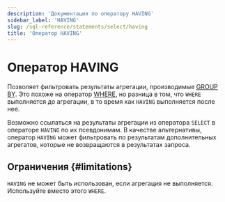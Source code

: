 ```yaml
---
description: 'Документация по оператору HAVING'
sidebar_label: 'HAVING'
slug: /sql-reference/statements/select/having
title: 'Оператор HAVING'
---
```



# Оператор HAVING

Позволяет фильтровать результаты агрегации, производимые [GROUP BY](/sql-reference/statements/select/group-by). Это похоже на оператор [WHERE](../../../sql-reference/statements/select/where.md), но разница в том, что `WHERE` выполняется до агрегации, в то время как `HAVING` выполняется после нее.

Возможно ссылаться на результаты агрегации из оператора `SELECT` в операторе `HAVING` по их псевдонимам. В качестве альтернативы, оператор `HAVING` может фильтровать по результатам дополнительных агрегатов, которые не возвращаются в результатах запроса.

## Ограничения {#limitations}

`HAVING` не может быть использован, если агрегация не выполняется. Используйте вместо этого `WHERE`.
